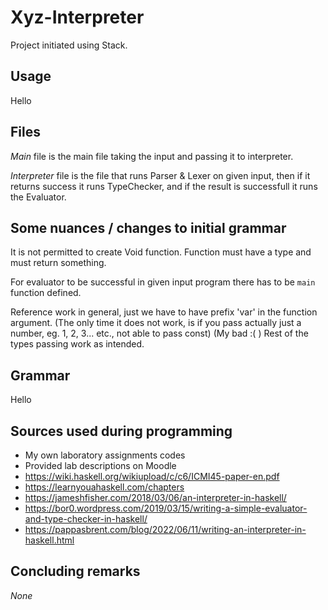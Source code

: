 # Xyz-Interpreter

Project initiated using Stack.

## Usage

Hello

## Files

*Main* file is the main file taking the input and passing it to interpreter.

*Interpreter* file is the file that runs Parser & Lexer on given input, 
then if it returns success it runs TypeChecker, and if the result is successfull
it runs the Evaluator. 

## Some nuances / changes to initial grammar

It is not permitted to create Void function. Function must have a type and must return something.

For evaluator to be successful in given input program there has to be `main` function defined.

Reference work in general, just we have to have prefix 'var' in the function argument. 
(The only time it does not work, is if you pass actually just a number, eg. 1, 2, 3... etc., not able to pass const) (My bad :( )
Rest of the types passing work as intended.

## Grammar

Hello

## Sources used during programming

- My own laboratory assignments codes
- Provided lab descriptions on Moodle
- https://wiki.haskell.org/wikiupload/c/c6/ICMI45-paper-en.pdf
- https://learnyouahaskell.com/chapters
- https://jameshfisher.com/2018/03/06/an-interpreter-in-haskell/ 
- https://bor0.wordpress.com/2019/03/15/writing-a-simple-evaluator-and-type-checker-in-haskell/
- https://pappasbrent.com/blog/2022/06/11/writing-an-interpreter-in-haskell.html

## Concluding remarks

*None*
